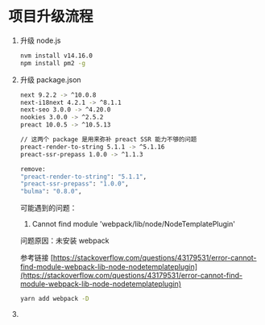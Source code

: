 # 项目升级流程

1. 升级 node.js

   ```bash
   nvm install v14.16.0
   npm install pm2 -g
   ```
    
1. 升级 package.json
    
    ```bash
    next 9.2.2 -> ^10.0.8
    next-i18next 4.2.1 -> ^8.1.1
    next-seo 3.0.0 -> ^4.20.0
   nookies 3.0.0 -> ^2.5.2
   preact 10.0.5 -> ^10.5.13
   
   // 这两个 package 是用来弥补 preact SSR 能力不够的问题
   preact-render-to-string 5.1.1 -> ^5.1.16
   preact-ssr-prepass 1.0.0 -> ^1.1.3
   
   remove:
   "preact-render-to-string": "5.1.1",
   "preact-ssr-prepass": "1.0.0",
   "bulma": "0.8.0",
    ```
    
   可能遇到的问题：
   
   1. Cannot find module 'webpack/lib/node/NodeTemplatePlugin'
   
   问题原因：未安装 webpack
   
   参考链接 [https://stackoverflow.com/questions/43179531/error-cannot-find-module-webpack-lib-node-nodetemplateplugin](https://stackoverflow.com/questions/43179531/error-cannot-find-module-webpack-lib-node-nodetemplateplugin)
   
   ```bash
   yarn add webpack -D
   ```
1. 
